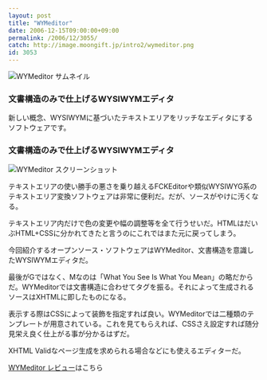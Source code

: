 ```yaml
---
layout: post
title: "WYMeditor"
date: 2006-12-15T09:00:00+09:00
permalink: /2006/12/3055/
catch: http://image.moongift.jp/intro2/wymeditor.png
id: 3053
---
```

 ![WYMeditor サムネイル](http://image.moongift.jp/intro2/wymeditor.t.png "WYMeditor サムネイル")
  

### 文書構造のみで仕上げるWYSIWYMエディタ
  
新しい概念、WYSIWYMに基づいたテキストエリアをリッチなエディタにするソフトウェアです。  
<!--more-->  

### 文書構造のみで仕上げるWYSIWYMエディタ
  

![WYMeditor スクリーンショット](http://image.moongift.jp/intro2/wymeditor.png "WYMeditor スクリーンショット")

  

テキストエリアの使い勝手の悪さを乗り越えるFCKEditorや類似WYSIWYG系のテキストエリア変換ソフトウェアは非常に便利だ。だが、ソースがやけに汚くなる。

  

テキストエリア内だけで色の変更や幅の調整等を全て行うせいだ。HTMLはだいぶHTML+CSSに分かれてきたと言うのにこれではまた元に戻ってしまう。

  

今回紹介するオープンソース・ソフトウェアはWYMeditor、文書構造を意識したWYSIWYMエディタだ。

  

最後がGではなく、Mなのは「What You See Is What You Mean」の略だからだ。WYMeditorでは文書構造に合わせてタグを振る。それによって生成されるソースはXHTMLに即したものになる。

  

表示する際はCSSによって装飾を指定すれば良い。WYMeditorでは二種類のテンプレートが用意されている。これを見てもらえれば、CSSさえ設定すれば随分見栄え良く仕上がる事が分かるはずだ。

  

XHTML Validなページ生成を求められる場合などにも使えるエディターだ。

  

[WYMeditor レビュー](http://oss.moongift.jp/review/i-3060.html)はこちら

